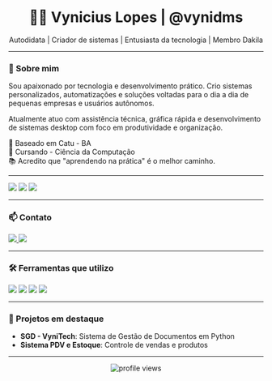 <h1 align="center">👨‍💻 Vynicius Lopes | @vynidms</h1>

<p align="center">
  Autodidata | Criador de sistemas | Entusiasta da tecnologia | Membro Dakila
</p>

---

### 🚀 Sobre mim

Sou apaixonado por tecnologia e desenvolvimento prático. Crio sistemas personalizados, automatizações e soluções voltadas para o dia a dia de pequenas empresas e usuários autônomos.  

Atualmente atuo com assistência técnica, gráfica rápida e desenvolvimento de sistemas desktop com foco em produtividade e organização.  

📍 Baseado em Catu - BA  
🧠 Cursando - Ciência da Computação  
📚 Acredito que "aprendendo na prática" é o melhor caminho.  

---

<p>
  <img src="https://img.shields.io/badge/Avaliação_Aprendizado-A%2B-blue?style=for-the-badge&logo=github" />
  <img src="https://img.shields.io/badge/Estabilidade-B%2B-yellow?style=for-the-badge&logo=checkmarx" />
  <img src="https://img.shields.io/badge/Organização_Ambientes-A-green?style=for-the-badge&logo=visualstudiocode" />
</p>

---


### 📫 Contato

<p>
  <a href="https://wa.me/71984074610">
    <img src="https://img.shields.io/badge/Whatsapp-25D366?style=for-the-badge&logo=whatsapp&logoColor=white" />
  </a>
  <a href="https://www.instagram.com/vynidms/">
    <img src="https://img.shields.io/badge/Instagram-E4405F?style=for-the-badge&logo=instagram&logoColor=white" />
  </a>
</p>

---


### 🛠️ Ferramentas que utilizo

<p>
  <img src="https://img.shields.io/badge/-Python-3776AB?style=for-the-badge&logo=python&logoColor=white" />
  <img src="https://img.shields.io/badge/-SQLite-003B57?style=for-the-badge&logo=sqlite&logoColor=white" />
  <img src="https://img.shields.io/badge/-DB%20Browser-4A90E2?style=for-the-badge&logo=sqlite&logoColor=white" />
  <img src="https://img.shields.io/badge/-QtDesigner-41CD52?style=for-the-badge&logo=qt&logoColor=white" />
</p>


---

### 📌 Projetos em destaque

- **SGD - VyniTech**: Sistema de Gestão de Documentos em Python
- **Sistema PDV e Estoque**: Controle de vendas e produtos

---

<p align="center">
  <img src="https://komarev.com/ghpvc/?username=vynidms&style=flat-square&color=blue" alt="profile views" />
</p>
